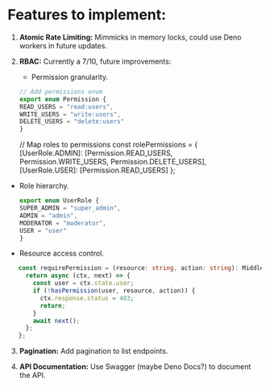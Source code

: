 # Features to implement:

1. **Atomic Rate Limiting:** Mimmicks in memory locks, could use Deno workers in future updates.

2. **RBAC:** Currently a 7/10, future improvements:

   - Permission granularity.

   ```TypeScript
   // Add permissions enum
   export enum Permission {
   READ_USERS = "read:users",
   WRITE_USERS = "write:users",
   DELETE_USERS = "delete:users"
   }
   ```

   // Map roles to permissions
   const rolePermissions = {
   [UserRole.ADMIN]: [Permission.READ_USERS, Permission.WRITE_USERS, Permission.DELETE_USERS],
   [UserRole.USER]: [Permission.READ_USERS]
   };

- Role hierarchy.

  ```TypeScript
  export enum UserRole {
  SUPER_ADMIN = "super_admin",
  ADMIN = "admin",
  MODERATOR = "moderator",
  USER = "user"
  }
  ```

- Resource access control.

```TypeScript
   const requirePermission = (resource: string, action: string): Middleware => {
     return async (ctx, next) => {
       const user = ctx.state.user;
       if (!hasPermission(user, resource, action)) {
         ctx.response.status = 403;
         return;
       }
       await next();
     };
   };
```

3. **Pagination:** Add pagination to list endpoints.

4. **API Documentation:** Use Swagger (maybe Deno Docs?) to document the API.
